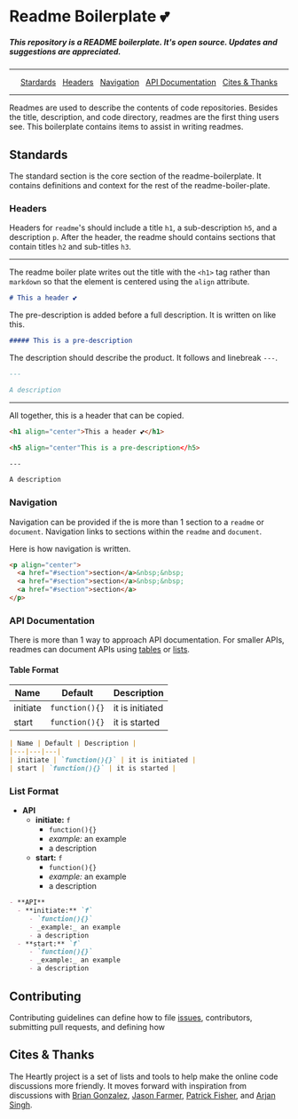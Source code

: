 # Readme Boilerplate 💕

##### This repository is a README boilerplate. It's open source. Updates and suggestions are appreciated.

---

<p align="center">
  <a href="#standards">Stardards</a>&nbsp;&nbsp;
  <a href="#headers">Headers</a>&nbsp;&nbsp;
  <a href="#navigation">Navigation</a>&nbsp;&nbsp;
  <a href="#api-documentation">API Documentation</a>&nbsp;&nbsp;
  <a href="#cite">Cites & Thanks</a>
</p>

---

Readmes are used to describe the contents of code repositories. Besides the title, description, and code directory, readmes are the first thing users see. This boilerplate contains items to assist in writing readmes.

<h2 id="standards">Standards</h2>

The standard section is the core section of the readme-boilerplate. It contains definitions and context for the rest of the readme-boiler-plate.

###  Headers

Headers for `readme`'s should include a title `h1`, a sub-description `h5`, and a description `p`. After the header, the readme should contains sections that contain titles `h2` and sub-titles `h3`.

---

The readme boiler plate writes out the title with the `<h1>` tag rather than `markdown` so that the element is centered using the `align` attribute.

```md
# This a header 💕
```

The pre-description is added before a full description. It is written on like this.

```md
##### This is a pre-description
```

The description should describe the product. It follows and linebreak `---`.

```markdown
---

A description
```


---


All together, this is a header that can be copied.

```html
<h1 align="center">This a header 💕</h1>

<h5 align="center"This is a pre-description</h5>

---

A description
```

### Navigation

Navigation can be provided if the is more than 1 section to a `readme` or `document`. Navigation links to sections within the `readme` and `document`.

Here is how navigation is written.

```html
<p align="center">
  <a href="#section">section</a>&nbsp;&nbsp;
  <a href="#section">section</a>&nbsp;&nbsp;
  <a href="#section">section</a>
</p>
```


### API Documentation

There is more than 1 way to approach API documentation. For smaller APIs, readmes can document APIs using [tables](#table-format) or [lists](#list-format).

#### Table Format

| Name | Default | Description |
|---|---|---|
| initiate | `function(){}` | it is initiated |
| start | `function(){}` | it is started |

```md
| Name | Default | Description |
|---|---|---|
| initiate | `function(){}` | it is initiated |
| start | `function(){}` | it is started |
```

### List Format

- **API**
  - **initiate:** `f`
     - `function(){}`
     - _example:_ an example
     - a description
  - **start:** `f`
     - `function(){}`
     - _example:_ an example
     - a description

```md
- **API**
  - **initiate:** `f`
     - `function(){}`
     - _example:_ an example
     - a description
  - **start:** `f`
     - `function(){}`
     - _example:_ an example
     - a description
```

## Contributing

Contributing guidelines can define how to file [issues](https://github.com/heartly/readme-boilerplate/issues), contributors, submitting pull requests, and defining how

<h2 id="cite">Cites & Thanks</h2>

The Heartly project is a set of lists and tools to help make the online code discussions more friendly. It moves forward with inspiration from discussions with [Brian Gonzalez](https://www.briangonzalez.org/), [Jason Farmer](https://github.com/jacefarm), [Patrick Fisher](https://github.com/pwfisher), and [Arjan Singh](https://github.com/arjansingh).

